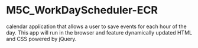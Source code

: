 # M5C_WorkDayScheduler-ECR
calendar application that allows a user to save events for each hour of the day. This app will run in the browser and feature dynamically updated HTML and CSS powered by jQuery.
